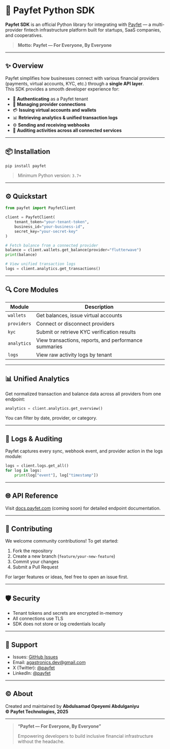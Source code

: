 
# 🧰 Payfet Python SDK

**Payfet SDK** is an official Python library for integrating with [Payfet](https://payfet.vercel.app) — a multi-provider fintech infrastructure platform built for startups, SaaS companies, and cooperatives.

> **Motto: Payfet — For Everyone, By Everyone**

---

## ✨ Overview

Payfet simplifies how businesses connect with various financial providers (payments, virtual accounts, KYC, etc.) through a **single API layer**.  
This SDK provides a smooth developer experience for:

- 🔐 **Authenticating** as a Payfet tenant
- 🔗 **Managing provider connections**
- 💳 **Issuing virtual accounts and wallets**
- 📊 **Retrieving analytics & unified transaction logs**
- ⚙️ **Sending and receiving webhooks**
- 🧾 **Auditing activities across all connected services**

---

## 📦 Installation

```bash
pip install payfet
```

> Minimum Python version: `3.7+`

---

## ⚙️ Quickstart

```python
from payfet import PayfetClient

client = PayfetClient(
    tenant_token="your-tenant-token",
    business_id="your-business-id",
    secret_key="your-secret-key"
)

# Fetch balance from a connected provider
balance = client.wallets.get_balance(provider="flutterwave")
print(balance)

# View unified transaction logs
logs = client.analytics.get_transactions()
```

---

## 🔍 Core Modules

| Module         | Description                                             |
|----------------|---------------------------------------------------------|
| `wallets`      | Get balances, issue virtual accounts                    |
| `providers`    | Connect or disconnect providers                         |
| `kyc`          | Submit or retrieve KYC verification results             |
| `analytics`    | View transactions, reports, and performance summaries   |
| `logs`         | View raw activity logs by tenant                        |

---

## 📊 Unified Analytics

Get normalized transaction and balance data across all providers from one endpoint:

```python
analytics = client.analytics.get_overview()
```

You can filter by date, provider, or category.

---

## 🧾 Logs & Auditing

Payfet captures every sync, webhook event, and provider action in the logs module:

```python
logs = client.logs.get_all()
for log in logs:
    print(log["event"], log["timestamp"])
```

---

## 🌐 API Reference

Visit [docs.payfet.com](https://docs.payfet.com) (coming soon) for detailed endpoint documentation.

---

## 🤝 Contributing

We welcome community contributions! To get started:

1. Fork the repository  
2. Create a new branch (`feature/your-new-feature`)  
3. Commit your changes  
4. Submit a Pull Request

For larger features or ideas, feel free to open an issue first.

---

## 🛡️ Security

- Tenant tokens and secrets are encrypted in-memory
- All connections use TLS
- SDK does not store or log credentials locally

---

## 🙋 Support

- Issues: [GitHub Issues](https://github.com/AGASTRONICS/payfet-sdk/issues)
- Email: agastronics.dev@gmail.com
- X (Twitter): [@payfet](https://x.com/payfet)
- LinkedIn: [@payfet](https://www.linkedin.com/company/payfet)

---

## © About

Created and maintained by **Abdulsamad Opeyemi Abdulganiyu**  
**© Payfet Technologies, 2025**

---

> **“Payfet — For Everyone, By Everyone”**
>  
> Empowering developers to build inclusive financial infrastructure without the headache.

